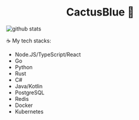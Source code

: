 <h1 align="center">
CactusBlue 🌵
</h1>

![github stats](https://github-readme-stats.vercel.app/api?username=thecactusblue)

☕ My tech stacks:
- Node.JS/TypeScript/React
- Go
- Python
- Rust
- C#
- Java/Kotlin
- PostgreSQL
- Redis
- Docker
- Kubernetes

<!--
**TheCactusBlue/TheCactusBlue** is a ✨ _special_ ✨ repository because its `README.md` (this file) appears on your GitHub profile.

Here are some ideas to get you started:

- 🔭 I’m currently working on ...
- 🌱 I’m currently learning ...
- 👯 I’m looking to collaborate on ...
- 🤔 I’m looking for help with ...
- 💬 Ask me about ...
- 📫 How to reach me: ...
- 😄 Pronouns: ...
- ⚡ Fun fact: ...
-->
